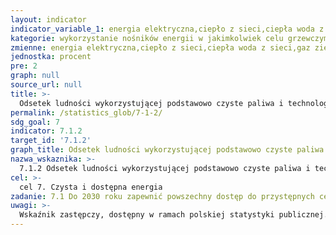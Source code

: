 ```yaml
---
layout: indicator
indicator_variable_1: energia elektryczna,ciepło z sieci,ciepła woda z sieci,gaz ziemny,gaz ciekły (propoan-butan),olej opałowy,energia słoneczna,pompa ciepła,energia elektryczna_,ciepło z sieci_,ciepła woda z sieci_,gaz ziemny_,gaz ciekły (propan-butan)_,olej opałowy_,energia słoneczna_,pompa ciepła_
kategorie: wykorzystanie nośników energii w jakimkolwiek celu grzewczym,wykorzystanie nośników energii do gotowania posiłków
zmienne: energia elektryczna,ciepło z sieci,ciepła woda z sieci,gaz ziemny,gaz ciekły (propoan-butan),olej opałowy,energia słoneczna,pompa ciepła;energia elektryczna,ciepło z sieci,ciepła woda z sieci,gaz ziemny,gaz ciekły (propan-butan),olej opałowy,energia słoneczna,pompa ciepła
jednostka: procent
pre: 2
graph: null
source_url: null
title: >-
  Odsetek ludności wykorzystującej podstawowo czyste paliwa i technologie
permalink: /statistics_glob/7-1-2/
sdg_goal: 7
indicator: 7.1.2
target_id: '7.1.2'
graph_title: Odsetek ludności wykorzystującej podstawowo czyste paliwa i technologie
nazwa_wskaznika: >-
  7.1.2 Odsetek ludności wykorzystującej podstawowo czyste paliwa i technologie
cel: >-
  cel 7. Czysta i dostępna energia
zadanie: 7.1 Do 2030 roku zapewnić powszechny dostęp do przystępnych cenowo, niezawodnych i nowoczesnych usług energetycznych.
uwagi: >-
  Wskaźnik zastępczy, dostępny w ramach polskiej statystyki publicznej.Wskaźnikiem zasadniczym, przyjętym przez ONZ, monitorującym cel 7.1 Agendy 2030, jest wskaźnik 7.1.2 Procent ludności wykorzystującej podstawowo czyste paliwa i technologie.
---
```

